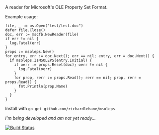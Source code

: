 A reader for Microsoft's OLE Property Set Format.

Example usage:

    file, _ := os.Open("test/test.doc")
    defer file.Close()
    doc, err := mscfb.NewReader(file)
    if err != nil {
      log.Fatal(err)
    }
    props := msoleps.New()
    for entry, err := doc.Next(); err == nil; entry, err = doc.Next() {
      if msoleps.IsMSOLEPS(entry.Initial) {
        if oerr := props.Reset(doc); oerr != nil {
          log.Fatal(oerr)
        }
        for prop, rerr := props.Read(); rerr == nil; prop, rerr = props.Read() {
          fmt.Println(prop.Name)
        }
      }
    }

Install with `go get github.com/richardlehane/msoleps`

*I'm being developed and am not yet ready...*

[![Build Status](https://travis-ci.org/richardlehane/msoleps.png?branch=master)](https://travis-ci.org/richardlehane/msoleps)